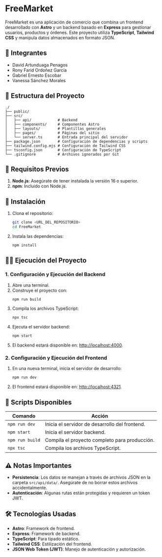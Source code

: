 
# FreeMarket

FreeMarket es una aplicación de comercio que combina un frontend desarrollado con **Astro** y un backend basado en **Express** para gestionar usuarios, productos y órdenes. Este proyecto utiliza **TypeScript**, **Tailwind CSS** y manipula datos almacenados en formato JSON.

## 👥 Integrantes 
* David Artunduaga Penagos
* Rony Farid Ordoñez García
* Gabriel Ernesto Escobar
* Vanessa Sánchez Morales

## 📂 Estructura del Proyecto

```plaintext
./
├── public/
├── src/
│   ├── api/            # Backend
│   ├── components/     # Componentes Astro
│   ├── layouts/        # Plantillas generales
│   ├── pages/          # Páginas del sitio
│   └── server.ts       # Entrada principal del servidor
├── package.json        # Configuración de dependencias y scripts
├── tailwind.config.mjs # Configuración de Tailwind CSS
├── tsconfig.json       # Configuración de TypeScript
└── .gitignore          # Archivos ignorados por Git
```

## 🚀 Requisitos Previos

1. **Node.js**: Asegúrate de tener instalada la versión 16 o superior.
2. **npm**: Incluido con Node.js.

## 🔧 Instalación

1. Clona el repositorio:
   ```bash
   git clone <URL_DEL_REPOSITORIO>
   cd FreeMarket
   ```

2. Instala las dependencias:
   ```bash
   npm install
   ```

## 🏃‍♂️ Ejecución del Proyecto

### 1. Configuración y Ejecución del Backend

1. Abre una terminal.
2. Construye el proyecto con:
   ```bash
   npm run build
   ```
3. Compila los archivos TypeScript:
   ```bash
   npx tsc
   ```
4. Ejecuta el servidor backend:
   ```bash
   npm start
   ```
5. El backend estará disponible en: [http://localhost:4000](http://localhost:4000).

### 2. Configuración y Ejecución del Frontend

1. En una nueva terminal, inicia el servidor de desarrollo:
   ```bash
   npm run dev
   ```
2. El frontend estará disponible en: [http://localhost:4321](http://localhost:4321).


## 🧪 Scripts Disponibles

| Comando              | Acción                                                 |
|----------------------|-------------------------------------------------------|
| `npm run dev`        | Inicia el servidor de desarrollo del frontend.         |
| `npm start`          | Inicia el servidor backend.                            |
| `npm run build`      | Compila el proyecto completo para producción.          |
| `npx tsc`            | Compila los archivos TypeScript.                       |

## ⚠️ Notas Importantes

- **Persistencia**: Los datos se manejan a través de archivos JSON en la carpeta `src/api/data/`. Asegúrate de no borrar estos archivos accidentalmente.
- **Autenticación**: Algunas rutas están protegidas y requieren un token JWT.

## 🛠️ Tecnologías Usadas

- **Astro**: Framework de frontend.
- **Express**: Framework de backend.
- **TypeScript**: Para tipado estático.
- **Tailwind CSS**: Estilización del frontend.
- **JSON Web Token (JWT)**: Manejo de autenticación y autorización.

